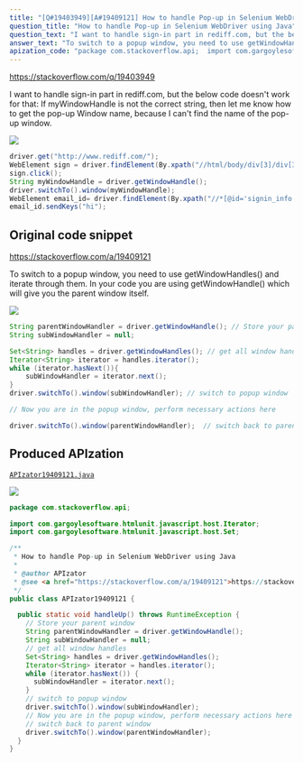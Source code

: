 ```yaml
---
title: "[Q#19403949][A#19409121] How to handle Pop-up in Selenium WebDriver using Java"
question_title: "How to handle Pop-up in Selenium WebDriver using Java"
question_text: "I want to handle sign-in part in rediff.com, but the below code doesn't work for that: If myWindowHandle is not the correct string, then let me know how to get the pop-up Window name, because I can't find the name of the pop-up window."
answer_text: "To switch to a popup window, you need to use getWindowHandles() and iterate through them. In your code you are using getWindowHandle() which will give you the parent window itself."
apization_code: "package com.stackoverflow.api;  import com.gargoylesoftware.htmlunit.javascript.host.Iterator; import com.gargoylesoftware.htmlunit.javascript.host.Set;  /**  * How to handle Pop-up in Selenium WebDriver using Java  *  * @author APIzator  * @see <a href=\"https://stackoverflow.com/a/19409121\">https://stackoverflow.com/a/19409121</a>  */ public class APIzator19409121 {    public static void handleUp() throws RuntimeException {     // Store your parent window     String parentWindowHandler = driver.getWindowHandle();     String subWindowHandler = null;     // get all window handles     Set<String> handles = driver.getWindowHandles();     Iterator<String> iterator = handles.iterator();     while (iterator.hasNext()) {       subWindowHandler = iterator.next();     }     // switch to popup window     driver.switchTo().window(subWindowHandler);     // Now you are in the popup window, perform necessary actions here     // switch back to parent window     driver.switchTo().window(parentWindowHandler);   } }"
---
```


https://stackoverflow.com/q/19403949

I want to handle sign-in part in rediff.com, but the below code doesn&#x27;t work for that:
If myWindowHandle is not the correct string, then let me know how to get the pop-up Window name, because I can&#x27;t find the name of the pop-up window.


<div class="code-logo"><img src="/stackoverflow.png" /></div>

```java
driver.get("http://www.rediff.com/");
WebElement sign = driver.findElement(By.xpath("//html/body/div[3]/div[3]/span[4]/span/a"));
sign.click();
String myWindowHandle = driver.getWindowHandle();
driver.switchTo().window(myWindowHandle);
WebElement email_id= driver.findElement(By.xpath("//*[@id='signin_info']/a[1]"));
email_id.sendKeys("hi");
```


## Original code snippet

https://stackoverflow.com/a/19409121

To switch to a popup window, you need to use getWindowHandles() and iterate through them.
In your code you are using getWindowHandle() which will give you the parent window itself.

<div class="code-logo"><img src="/stackoverflow.png" /></div>

```java
String parentWindowHandler = driver.getWindowHandle(); // Store your parent window
String subWindowHandler = null;

Set<String> handles = driver.getWindowHandles(); // get all window handles
Iterator<String> iterator = handles.iterator();
while (iterator.hasNext()){
    subWindowHandler = iterator.next();
}
driver.switchTo().window(subWindowHandler); // switch to popup window

// Now you are in the popup window, perform necessary actions here

driver.switchTo().window(parentWindowHandler);  // switch back to parent window
```

## Produced APIzation

[`APIzator19409121.java`](https://github.com/pasqualesalza/apization-temp-data/raw/master/search/APIzator19409121.java)

<div class="code-logo"><img src="/apizator.png" /></div>

```java
package com.stackoverflow.api;

import com.gargoylesoftware.htmlunit.javascript.host.Iterator;
import com.gargoylesoftware.htmlunit.javascript.host.Set;

/**
 * How to handle Pop-up in Selenium WebDriver using Java
 *
 * @author APIzator
 * @see <a href="https://stackoverflow.com/a/19409121">https://stackoverflow.com/a/19409121</a>
 */
public class APIzator19409121 {

  public static void handleUp() throws RuntimeException {
    // Store your parent window
    String parentWindowHandler = driver.getWindowHandle();
    String subWindowHandler = null;
    // get all window handles
    Set<String> handles = driver.getWindowHandles();
    Iterator<String> iterator = handles.iterator();
    while (iterator.hasNext()) {
      subWindowHandler = iterator.next();
    }
    // switch to popup window
    driver.switchTo().window(subWindowHandler);
    // Now you are in the popup window, perform necessary actions here
    // switch back to parent window
    driver.switchTo().window(parentWindowHandler);
  }
}

```